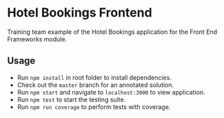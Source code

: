 # Hotel Bookings Frontend
Training team example of the Hotel Bookings application for the Front End Frameworks module.

## Usage
* Run `npm install` in root folder to install dependencies.
* Check out the `master` branch for an annotated solution.
* Run `npm start` and navigate to `localhost:3000` to view application.
* Run `npm test` to start the testing suite.
* Run `npm run coverage` to perform tests with coverage.
